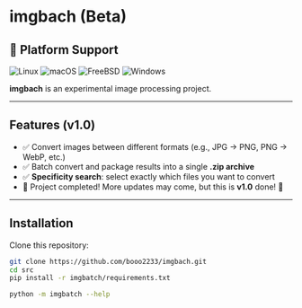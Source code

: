 # imgbach (Beta)
## 🚀 Platform Support

![Linux](https://img.shields.io/badge/Linux-Supported-brightgreen?logo=linux)
![macOS](https://img.shields.io/badge/macOS-Supported-brightgreen?logo=apple)
![FreeBSD](https://img.shields.io/badge/FreeBSD-Supported-brightgreen?logo=freebsd)
![Windows](https://img.shields.io/badge/Windows-Untested-lightgrey?logo=windows)

**imgbach** is an experimental image processing project.  


---

## Features (v1.0)
- ✅ Convert images between different formats (e.g., JPG → PNG, PNG → WebP, etc.)
- ✅ Batch convert and package results into a single **.zip archive**
- ✅ **Specificity search**: select exactly which files you want to convert
- 🎉 Project completed! More updates may come, but this is **v1.0** done! 🚀
---

## Installation
Clone this repository:
```bash
git clone https://github.com/booo2233/imgbach.git
cd src
pip install -r imgbatch/requirements.txt

python -m imgbatch --help
